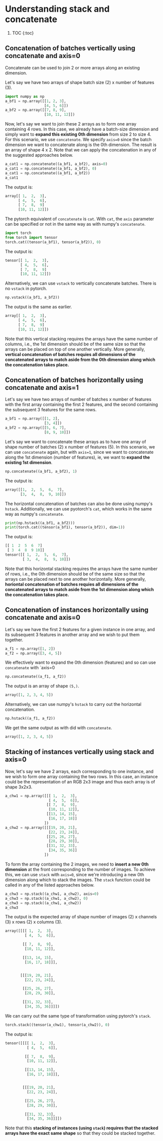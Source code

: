 # Understanding stack and concatenate

1. TOC
{:toc}

## Concatenation of batches vertically using concatenate and axis=0

Concatenate can be used to join 2 or more arrays along an existing dimension.

Let's say we have two arrays of shape batch size (2) x number of features (3).

~~~python
import numpy as np
a_bf1 = np.array([[1, 2, 3],
                  [4, 5, 6]])
a_bf2 = np.array([[7, 8, 9],
                  [10, 11, 12]])
~~~

Now, let's say we want to join these 2 arrays as to form one array containing 4 rows. In this case, we already have a batch-size dimension and simply want to **expand this existing 0th dimension** from size 2 to size 4. For this scenario, we use `concatenate`. We specify `axis=0` since the batch dimension we want to concatenate along is the 0th dimension. The result is an array of shape 4 x 2. Note that we can apply the concatenation in any of the suggested approaches below.

~~~python
a_cat1 = np.concatenate((a_bf1, a_bf2), axis=0)
a_cat1 = np.concatenate((a_bf1, a_bf2), 0)
a_cat1 = np.concatenate((a_bf1, a_bf2))
a_cat1
~~~
The output is:
~~~python
array[[ 1,  2,  3],
      [ 4,  5,  6],
      [ 7,  8,  9]
      [10, 11, 12]])
~~~

The pytorch equivalent of `concatenate` is `cat`. With `cat`, the `axis` parameter can be specified or not in the same way as with numpy's `concatenate`.
~~~python
import torch
from torch import tensor
torch.cat((tensor(a_bf1), tensor(a_bf2)), 0)
~~~~
The output is:
~~~python
tensor[[ 1,  2,  3],
       [ 4,  5,  6],
       [ 7,  8,  9]
       [10, 11, 12]])
~~~

Alternatively, we can use `vstack` to vertically concatenate batches. There is no `vstack` in pytorch.

~~~python
np.vstack((a_bf1, a_bf2))
~~~
The output is the same as earlier.

~~~python
array[[ 1,  2,  3],
      [ 4,  5,  6],
      [ 7,  8,  9]
      [10, 11, 12]])
~~~

Note that this vertical stacking requires the arrays have the same number of columns, i.e., the 1st dimension should be of the same size so that the arrays can be placed on top of one another vertically. More generally, **vertical concatenation of batches requies all dimensions of the concatenated arrays to match aside from the 0th dimension along which the concatenation takes place.**

## Concatenation of batches horizontally using concatenate and axis=1

Let's say we have two arrays of number of batches x number of features with the first array containing the first 2 features, and the second containing the subsequent 3 features for the same rows.
~~~python
a_bf1 = np.array([[1, 2],
                  [3, 4]])
a_bf2 = np.array([[5, 6, 7],
                  [8, 9, 10]])
~~~

Let's say we want to concatenate these arrays as to have one array of shape number of batches (2) x number of features (5). In this scenario, we can use `concatenate` again, but with `axis=1`, since we want to concatenate along the 1st dimension (number of features), ie, we want to **expand the existing 1st dimension**.
~~~python
np.concatenate((a_bf1, a_bf2), 1)
~~~
The output is:
~~~python
array([[1,  2,  5,  6,  7],
       [3,  4,  8,  9, 10]])
~~~

The horizontal concatenation of batches can also be done using numpy's `hstack`.  Additionally, we can use pyotorch's `cat`, which works in the same way as numpy's `concatenate`.

~~~python
print(np.hstack((a_bf1, a_bf2)))
print(torch.cat((tensor(a_bf1), tensor(a_bf2)), dim=1))
~~~
The output is:
~~~python
[[ 1  2  5  6  7]
 [ 3  4  8  9 10]]
tensor([[ 1,  2,  5,  6,  7],
        [ 3,  4,  8,  9, 10]])
~~~

Note that this horizontal stacking requires the arrays have the same number of rows, i.e., the 0th dimension should be of the same size so that the arrays can be placed next to one another horizontally. More generally, **horiontal concatenation of batches requies all dimensions of the concatenated arrays to match aside from the 1st dimension along which the concatenation takes place.**

## Concatenation of instances horizontally using concatenate and axis=0

Let's say we have the first 2 features for a given instance in one array, and its subsequent 3 features in another array and we wish to put them together.
~~~python
a_f1 = np.array([1, 2])
a_f2 = np.array([3, 4, 5])
~~~

We effectively want to expand the 0th dimension (features) and so can use `concatenate` with `axis=0
~~~python
np.concatenate((a_f1, a_f2))
~~~
The output is an array of shape `(5,)`.
~~~python
array([1, 2, 3, 4, 5])
~~~

Alternatively, we can use numpy's `hstack` to carry out the horizontal concatenation.
~~~python
np.hstack((a_f1, a_f2))
~~~
We get the same output as with did with `concatenate`.
~~~python
array([1, 2, 3, 4, 5])
~~~


## Stacking of instances vertically using stack and axis=0

Now, let's say we have 2 arrays, each corresponding to one instance, and we wish to form one array containing the two rows. In this case, an instance could be the representation of an RGB 2x3 image and thus each array is of shape 3x2x3.

~~~python
a_chw1 = np.array([[[ 1,  2,  3],
                    [ 4,  5,  6]],
                   [[ 7,  8,  9],
                    [10, 11, 12]],
                   [[13, 14, 15],
                    [16, 17, 18]]
                  ])
a_chw2 = np.array([[[19, 20, 21],
                    [22, 23, 24]],
                   [[25, 26, 27],
                    [28, 29, 30]],
                   [[31, 32, 33],
                    [34, 35, 36]]
                  ])
~~~
To form the array containing the 2 images, we need to **insert a new 0th dimension** at the front corresponding to the number of images. To achieve this, we can use `stack` with `axis=0`, since we're introducing a new 0th dimension along which to stack the images. The `stack` function could be called in any of the listed approaches below.
~~~python
a_chw3 = np.stack((a_chw1, a_chw2), axis=0)
a_chw3 = np.stack((a_chw1, a_chw2), 0)
a_chw3 = np.stack((a_chw1, a_chw2))
a_chw3
~~~
The output is the expected array of shape number of images (2) x channels (3) x rows (2) x columns (3).
~~~python
array([[[[ 1,  2,  3],
         [ 4,  5,  6]],

        [[ 7,  8,  9],
         [10, 11, 12]],

        [[13, 14, 15],
         [16, 17, 18]]],


       [[[19, 20, 21],
         [22, 23, 24]],

        [[25, 26, 27],
         [28, 29, 30]],

        [[31, 32, 33],
         [34, 35, 36]]]])
~~~

We can carry out the same type of transformation using pytorch's `stack`. 
~~~python
torch.stack((tensor(a_chw1), tensor(a_chw2)), 0)
~~~
The output is:
~~~python
tensor([[[[ 1,  2,  3],
          [ 4,  5,  6]],

         [[ 7,  8,  9],
          [10, 11, 12]],

         [[13, 14, 15],
          [16, 17, 18]]],


        [[[19, 20, 21],
          [22, 23, 24]],

         [[25, 26, 27],
          [28, 29, 30]],

         [[31, 32, 33],
          [34, 35, 36]]]])
~~~

Note that this **stacking of instances (using `stack`) requires that the stacked arrays have the exact same shape** so that they could be stacked together.



<!--
pytorch stack with dim=0
Stacking instances horizontally with stack and axis=1
-->
